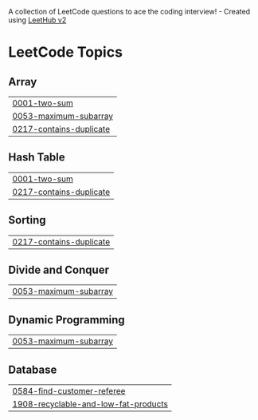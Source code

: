 A collection of LeetCode questions to ace the coding interview! - Created using [LeetHub v2](https://github.com/arunbhardwaj/LeetHub-2.0)
<!---LeetCode Topics Start-->
# LeetCode Topics
## Array
|  |
| ------- |
| [0001-two-sum](https://github.com/rizwaanbashir2001/LeetCode/tree/master/0001-two-sum) |
| [0053-maximum-subarray](https://github.com/rizwaanbashir2001/LeetCode/tree/master/0053-maximum-subarray) |
| [0217-contains-duplicate](https://github.com/rizwaanbashir2001/LeetCode/tree/master/0217-contains-duplicate) |
## Hash Table
|  |
| ------- |
| [0001-two-sum](https://github.com/rizwaanbashir2001/LeetCode/tree/master/0001-two-sum) |
| [0217-contains-duplicate](https://github.com/rizwaanbashir2001/LeetCode/tree/master/0217-contains-duplicate) |
## Sorting
|  |
| ------- |
| [0217-contains-duplicate](https://github.com/rizwaanbashir2001/LeetCode/tree/master/0217-contains-duplicate) |
## Divide and Conquer
|  |
| ------- |
| [0053-maximum-subarray](https://github.com/rizwaanbashir2001/LeetCode/tree/master/0053-maximum-subarray) |
## Dynamic Programming
|  |
| ------- |
| [0053-maximum-subarray](https://github.com/rizwaanbashir2001/LeetCode/tree/master/0053-maximum-subarray) |
## Database
|  |
| ------- |
| [0584-find-customer-referee](https://github.com/rizwaanbashir2001/LeetCode/tree/master/0584-find-customer-referee) |
| [1908-recyclable-and-low-fat-products](https://github.com/rizwaanbashir2001/LeetCode/tree/master/1908-recyclable-and-low-fat-products) |
<!---LeetCode Topics End-->